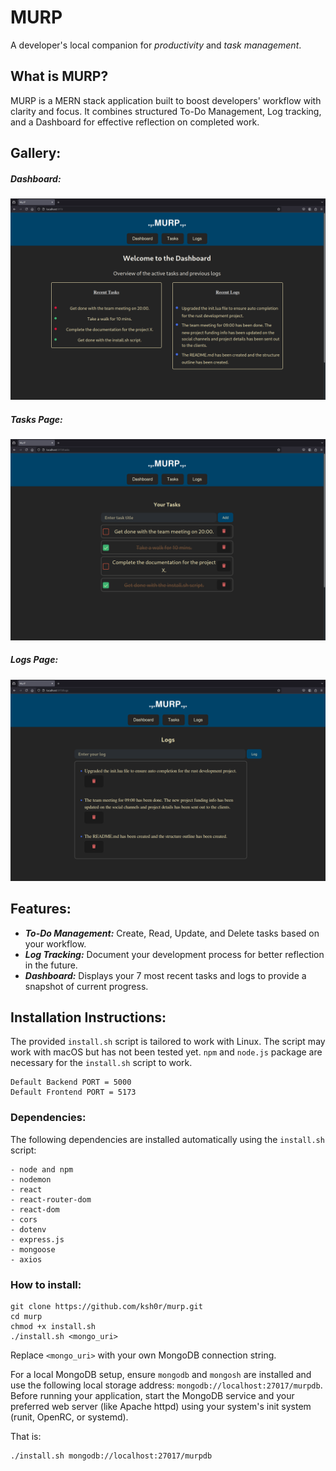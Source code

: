 # MURP
A developer's local companion for *productivity* and *task management*.

## What is MURP?
MURP is a MERN stack application built to boost developers' workflow with clarity and focus. It combines structured To-Do Management, Log tracking, and a Dashboard for effective reflection on completed work.

## Gallery:
##### Dashboard:
![MURP Dashboard](./screenshots/Dashboard.png)
##### Tasks Page:
![MURP Tasks](./screenshots/Tasks.png)
##### Logs Page:
![MURP Logs](./screenshots/Logs.png)


## Features:
- ***To-Do Management:*** Create, Read, Update, and Delete tasks based on your workflow.
- ***Log Tracking:*** Document your development process for better reflection in the future.
- ***Dashboard:*** Displays your 7 most recent tasks and logs to provide a snapshot of current progress.

## Installation Instructions:
The provided `install.sh` script is tailored to work with Linux. The script may work with macOS but has not been tested yet. `npm` and `node.js` package are necessary for the `install.sh` script to work.

```
Default Backend PORT = 5000
Default Frontend PORT = 5173
```

### Dependencies:
The following dependencies are installed automatically using the `install.sh` script:
```
- node and npm
- nodemon
- react
- react-router-dom
- react-dom
- cors
- dotenv
- express.js
- mongoose
- axios
```

### How to install:
```
git clone https://github.com/ksh0r/murp.git
cd murp
chmod +x install.sh
./install.sh <mongo_uri>
```

Replace `<mongo_uri>` with your own MongoDB connection string.

For a local MongoDB setup, ensure `mongodb` and `mongosh` are installed and use the following local storage address: `mongodb://localhost:27017/murpdb`. Before running your application, start the MongoDB service and your preferred web server (like Apache httpd) using your system's init system (runit, OpenRC, or systemd).

That is:
```
./install.sh mongodb://localhost:27017/murpdb
```
